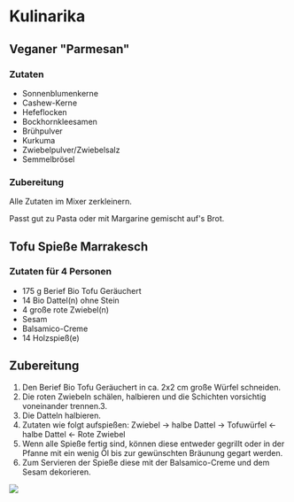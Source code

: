# Kulinarika

## Veganer "Parmesan"
### Zutaten
* Sonnenblumenkerne
* Cashew-Kerne
* Hefeflocken
* Bockhornkleesamen
* Brühpulver
* Kurkuma
* Zwiebelpulver/Zwiebelsalz
* Semmelbrösel

### Zubereitung
Alle Zutaten im Mixer zerkleinern.

Passt gut zu Pasta oder mit Margarine gemischt auf's Brot.

## Tofu Spieße Marrakesch
### Zutaten für 4 Personen
* 175 g Berief Bio Tofu Geräuchert
* 14 Bio Dattel(n) ohne Stein
* 4 große rote Zwiebel(n)
* Sesam
* Balsamico-Creme
* 14 Holzspieß(e)

## Zubereitung
1. Den Berief Bio Tofu Geräuchert in ca. 2x2 cm große Würfel schneiden.
2. Die roten Zwiebeln schälen, halbieren und die Schichten vorsichtig voneinander trennen.3.
3. Die Datteln halbieren.
4. Zutaten wie folgt aufspießen: Zwiebel -> halbe Dattel -> Tofuwürfel <- halbe Dattel <- Rote Zwiebel
5. Wenn alle Spieße fertig sind, können diese entweder gegrillt oder in der Pfanne mit ein wenig Öl bis zur gewünschten Bräunung gegart werden.
6. Zum Servieren der Spieße diese mit der Balsamico-Creme und dem Sesam dekorieren.

<img src="https://www.berief-food.de/index.php?rex_media_type=kopfbildrezept&rex_media_file=berief_bio_tofu_geraeuchert_tofu_spiesse_marrakesch.jpg"/>
